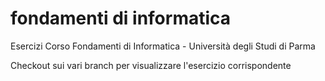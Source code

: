 # fondamenti di informatica
Esercizi Corso Fondamenti di Informatica - Università degli Studi di Parma

Checkout sui vari branch per visualizzare l'esercizio corrispondente
